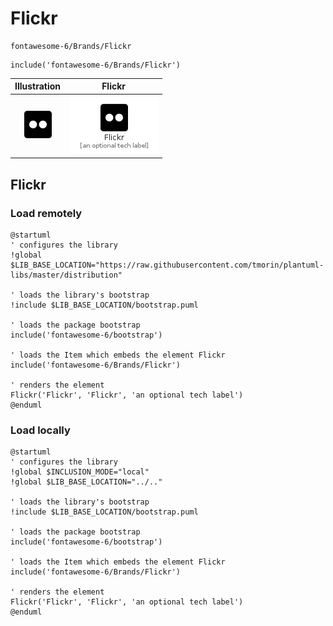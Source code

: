 # Flickr


```text
fontawesome-6/Brands/Flickr
```

```text
include('fontawesome-6/Brands/Flickr')
```



| Illustration | Flickr |
| :---: | :---: |
| ![illustration for Illustration](../../fontawesome-6/Brands/Flickr.png) | ![illustration for Flickr](../../fontawesome-6/Brands/Flickr.Local.png) |




## Flickr

### Load remotely
```plantuml
@startuml
' configures the library
!global $LIB_BASE_LOCATION="https://raw.githubusercontent.com/tmorin/plantuml-libs/master/distribution"

' loads the library's bootstrap
!include $LIB_BASE_LOCATION/bootstrap.puml

' loads the package bootstrap
include('fontawesome-6/bootstrap')

' loads the Item which embeds the element Flickr
include('fontawesome-6/Brands/Flickr')

' renders the element
Flickr('Flickr', 'Flickr', 'an optional tech label')
@enduml
```

### Load locally
```plantuml
@startuml
' configures the library
!global $INCLUSION_MODE="local"
!global $LIB_BASE_LOCATION="../.."

' loads the library's bootstrap
!include $LIB_BASE_LOCATION/bootstrap.puml

' loads the package bootstrap
include('fontawesome-6/bootstrap')

' loads the Item which embeds the element Flickr
include('fontawesome-6/Brands/Flickr')

' renders the element
Flickr('Flickr', 'Flickr', 'an optional tech label')
@enduml
```

